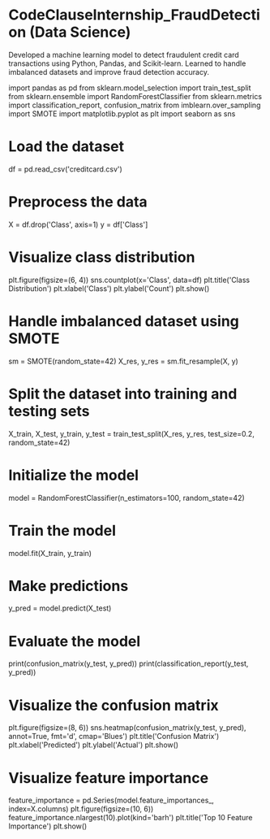 # CodeClauseInternship_FraudDetection (Data Science)
Developed a machine learning model to detect fraudulent credit card transactions using Python, Pandas, and Scikit-learn. Learned to handle imbalanced datasets and improve fraud detection accuracy.

import pandas as pd
from sklearn.model_selection import train_test_split
from sklearn.ensemble import RandomForestClassifier
from sklearn.metrics import classification_report, confusion_matrix
from imblearn.over_sampling import SMOTE
import matplotlib.pyplot as plt
import seaborn as sns

# Load the dataset
df = pd.read_csv('creditcard.csv')

# Preprocess the data
X = df.drop('Class', axis=1)
y = df['Class']

# Visualize class distribution
plt.figure(figsize=(6, 4))
sns.countplot(x='Class', data=df)
plt.title('Class Distribution')
plt.xlabel('Class')
plt.ylabel('Count')
plt.show()

# Handle imbalanced dataset using SMOTE
sm = SMOTE(random_state=42)
X_res, y_res = sm.fit_resample(X, y)

# Split the dataset into training and testing sets
X_train, X_test, y_train, y_test = train_test_split(X_res, y_res, test_size=0.2, random_state=42)

# Initialize the model
model = RandomForestClassifier(n_estimators=100, random_state=42)

# Train the model
model.fit(X_train, y_train)

# Make predictions
y_pred = model.predict(X_test)

# Evaluate the model
print(confusion_matrix(y_test, y_pred))
print(classification_report(y_test, y_pred))

# Visualize the confusion matrix
plt.figure(figsize=(8, 6))
sns.heatmap(confusion_matrix(y_test, y_pred), annot=True, fmt='d', cmap='Blues')
plt.title('Confusion Matrix')
plt.xlabel('Predicted')
plt.ylabel('Actual')
plt.show()

# Visualize feature importance
feature_importance = pd.Series(model.feature_importances_, index=X.columns)
plt.figure(figsize=(10, 6))
feature_importance.nlargest(10).plot(kind='barh')
plt.title('Top 10 Feature Importance')
plt.show()

